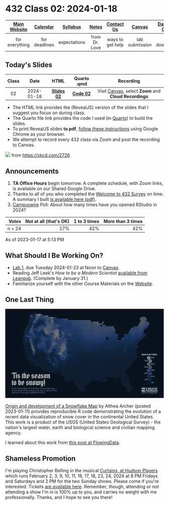 # 432 Class 02: 2024-01-18

[Main Website](https://thomaselove.github.io/432-2024/) | [Calendar](https://thomaselove.github.io/432-2024/calendar.html) | [Syllabus](https://thomaselove.github.io/432-syllabus-2024/) | [Notes](https://thomaselove.github.io/432-notes/) | [Contact Us](https://thomaselove.github.io/432-2024/contact.html) | [Canvas](https://canvas.case.edu) | [Data and Code](https://github.com/THOMASELOVE/432-data) | [Sources](https://github.com/THOMASELOVE/432-classes-2024/tree/main/sources)
:-----------: | :--------------: | :----------: | :---------: | :-------------: | :-----------: | :------------: |:------:
for everything | for deadlines | expectations | from Dr. Love | ways to get help | lab submission | for downloads | to read

## Today's Slides

Class | Date | HTML | Quarto .qmd | Recording
:---: | :--------: | :------: | :------: | :-------------:
02 | 2024-01-18 | **[Slides 02](https://thomaselove.github.io/432-slides-2024/slides02.html)** | **[Code 02](https://github.com/THOMASELOVE/432-slides-2024/blob/main/slides02.qmd)** | Visit [Canvas](https://canvas.case.edu/), select **Zoom** and **Cloud Recordings**

- The HTML link provides the (RevealJS) version of the slides that I suggest you focus on during class.
- The Quarto file link provides the code I used (in [Quarto](https://quarto.org/)) to build the slides.
- To print RevealJS slides **to pdf**, [follow these instructions](https://quarto.org/docs/presentations/revealjs/presenting.html#print-to-pdf) using Google Chrome as your browser.
- We attempt to record every 432 class via Zoom and post the recording to Canvas.

![](https://imgs.xkcd.com/comics/methodology_trial.png) from <https://xkcd.com/2726>

## Announcements
 
1. **TA Office Hours** begin tomorrow. A complete schedule, with Zoom links, is available on our Shared Google Drive. 
2. Thanks to all of you who completed the [Welcome to 432 Survey](https://bit.ly/432-2024-welcome-survey) on time. A summary I built [is available here (pdf)](432-welcome-survey-results.pdf).
3. [Campuswire](https://campuswire.com/) Poll: About how many times have you opened RStudio in 2024?

Votes | Not at all (that's OK) | 1 to 3 times | More than 3 times
---: | -----: | -----: | -----: 
n = 24 | 17% | 42% | 42%

As of 2023-01-17 at 5:13 PM

## What Should I Be Working On?

- [Lab 1](https://thomaselove.github.io/432-2023/lab1.html), due Tuesday 2024-01-23 at Noon to [Canvas](https://canvas.case.edu/).
- Reading Jeff Leek's *How to be a Modern Scientist* [available from Leanpub](https://leanpub.com/modernscientist). (Complete by January 31.)
- Familiarize yourself with the other Course Materials on the [Website](https://thomaselove.github.io/432-2023/).

## One Last Thing

![](figures/snowtilesTwitter.png)

[Origin and development of a Snowflake Map](https://waterdata.usgs.gov/blog/snow-tiles-demo/) by Althea Archer (posted 2023-01-11) provides reproducible R code demonstrating the evolution of a recent data visualization of snow cover in the continental United States. This work is a product of the USGS (United States Geological Survey) - the nation's largest water, earth and biological science and civilian mapping agency.

I learned about this work from [this post at FlowingData](https://flowingdata.com/2023/01/17/snow-cover-mapped-using-snowflakes/).

## Shameless Promotion

I'm playing Christopher Belling in the musical [Curtains, at Hudson Players](https://www.hudsonplayers.com/now-playing) which runs February 2, 3, 9, 10, 11, 16, 17, 18, 23, 24, 2024 at 8 PM Fridays and Saturdays and 2 PM for the two Sunday shows. Please come if you're interested. Tickets [are available here](https://app.arts-people.com/index.php?ticketing=hudpl). Remember, though, attending or not attending a show I'm in is 100% up to you, and carries no weight with me professionally. Thanks, and I hope to see you there!
